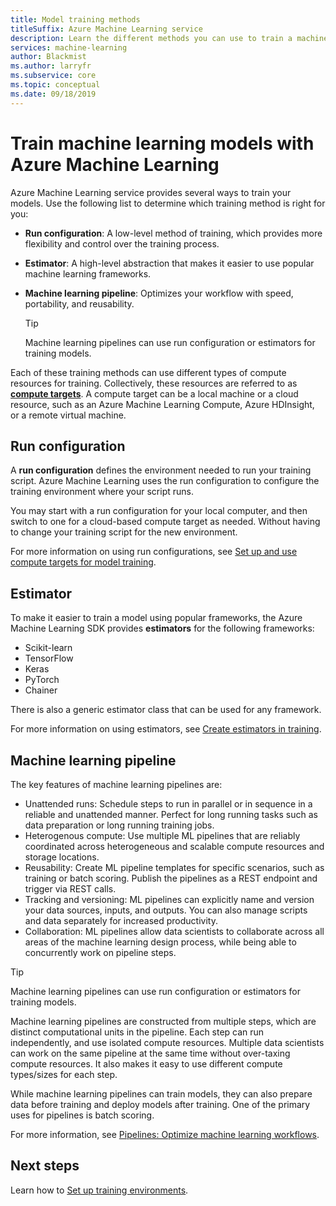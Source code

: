 ```yaml
---
title: Model training methods
titleSuffix: Azure Machine Learning service
description: Learn the different methods you can use to train a machine learning model with the Azure Machine Learning service. Estimators provide an easy way to work with popular frameworks like Scikit-learn, TensorFlow, Keras, PyTorch, and Chainer. Machine Learning pipelines make it easy to schedule unattended runs, use heterogenous compute environments, and reuse parts of your workflow. And run configurations provide granular control over the compute targets that the training process runs on.
services: machine-learning
author: Blackmist
ms.author: larryfr
ms.subservice: core
ms.topic: conceptual
ms.date: 09/18/2019
---
```


# Train machine learning models with Azure Machine Learning

Azure Machine Learning service provides several ways to train your models. Use the following list to determine which training method is right for you:

+ **Run configuration**: A low-level method of training, which provides more flexibility and control over the training process.

+ **Estimator**: A high-level abstraction that makes it easier to use popular machine learning frameworks.

+ **Machine learning pipeline**: Optimizes your workflow with speed, portability, and reusability.

    > [!TIP]
    > Machine learning pipelines can use run configuration or estimators for training models.

Each of these training methods can use different types of compute resources for training. Collectively, these resources are referred to as [__compute targets__](concept-azure-machine-learning-architecture.md#compute-targets). A compute target can be a local machine or a cloud resource, such as an Azure Machine Learning Compute, Azure HDInsight, or a remote virtual machine.

## Run configuration

A __run configuration__ defines the environment needed to run your training script. Azure Machine Learning uses the run configuration to configure the training environment where your script runs.

You may start with a run configuration for your local computer, and then switch to one for a cloud-based compute target as needed. Without having to change your training script for the new environment.

For more information on using run configurations, see [Set up and use compute targets for model training](how-to-set-up-training-targets.md).

## Estimator

To make it easier to train a model using popular frameworks, the Azure Machine Learning SDK provides __estimators__ for the following frameworks:

+ Scikit-learn
+ TensorFlow
+ Keras
+ PyTorch
+ Chainer

There is also a generic estimator class that can be used for any framework.

For more information on using estimators, see [Create estimators in training](how-to-train-ml-models.md).

## Machine learning pipeline

The key features of machine learning pipelines are:

+ Unattended runs: Schedule steps to run in parallel or in sequence in a reliable and unattended manner. Perfect for long running tasks such as data preparation or long running training jobs.
+ Heterogenous compute: Use multiple ML pipelines that are reliably coordinated across heterogeneous and scalable compute resources and storage locations.
+ Reusability: Create ML pipeline templates for specific scenarios, such as training or batch scoring. Publish the pipelines as a REST endpoint and trigger via REST calls.
+ Tracking and versioning: ML pipelines can explicitly name and version your data sources, inputs, and outputs. You can also manage scripts and data separately for increased productivity.
+ Collaboration: ML pipelines allow data scientists to collaborate across all areas of the machine learning design process, while being able to concurrently work on pipeline steps.

> [!TIP]
> Machine learning pipelines can use run configuration or estimators for training models.

Machine learning pipelines are constructed from multiple steps, which are distinct computational units in the pipeline. Each step can run independently, and use isolated compute resources. Multiple data scientists can work on the same pipeline at the same time without over-taxing compute resources. It also makes it easy to use different compute types/sizes for each step.

While machine learning pipelines can train models, they can also prepare data before training and deploy models after training. One of the primary uses for pipelines is batch scoring.

For more information, see [Pipelines: Optimize machine learning workflows](concept-ml-pipelines.md).

## Next steps

Learn how to [Set up training environments](how-to-set-up-training-targets.md).